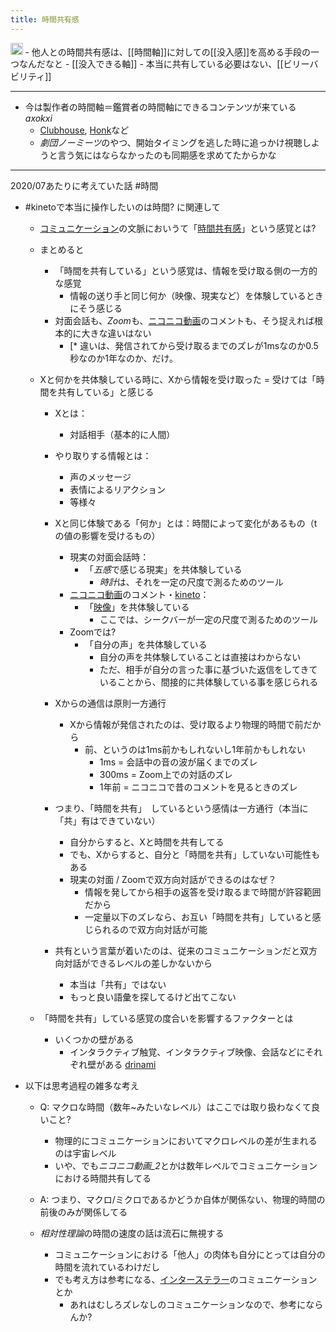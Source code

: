 ```yaml
---
title: 時間共有感
---
```


<img src='https://scrapbox.io/api/pages/blu3mo-public/public/icon' alt='public.icon' height="19.5"/>
- 他人との時間共有感は、[[時間軸]]に対しての[[没入感]]を高める手段の一つなんだなと
    - [[没入できる軸]]
    - 本当に共有している必要はない、[[ビリーバビリティ]]

---

* 今は製作者の時間軸＝鑑賞者の時間軸にできるコンテンツが来ている *axokxi*
  * [Clubhouse](Clubhouse.md), [Honk](Honk.md)など
  * *劇団ノーミーツ*のやつ、開始タイミングを逃した時に追っかけ視聴しようと言う気にはならなかったのも同期感を求めてたからかな

---

2020/07あたりに考えていた話
\#時間

* \#kinetoで本当に操作したいのは時間? に関連して
  
  * [コミュニケーション](%E3%82%B3%E3%83%9F%E3%83%A5%E3%83%8B%E3%82%B1%E3%83%BC%E3%82%B7%E3%83%A7%E3%83%B3.md)の文脈においうて「[時間共有感](%E6%99%82%E9%96%93%E5%85%B1%E6%9C%89%E6%84%9F.md)」という感覚とは?
  
  * まとめると
    
    * 「時間を共有している」という感覚は、情報を受け取る側の一方的な感覚
      * 情報の送り手と同じ何か（映像、現実など）を体験しているときにそう感じる
    * 対面会話も、*Zoom*も、[ニコニコ動画](%E3%83%8B%E3%82%B3%E3%83%8B%E3%82%B3%E5%8B%95%E7%94%BB.md)のコメントも、そう捉えれば根本的に大きな違いはない
      * \[\* 違いは、発信されてから受け取るまでのズレが1msなのか0.5秒なのか1年なのか、だけ。
  * Xと何かを共体験している時に、Xから情報を受け取った = 受けては「時間を共有している」と感じる
    
    * Xとは：
      
      * 対話相手（基本的に人間）
    * やり取りする情報とは：
      
      * 声のメッセージ
      * 表情によるリアクション
      * 等様々
    * Xと同じ体験である「何か」とは：時間によって変化があるもの（tの値の影響を受けるもの）
      
      * 現実の対面会話時：
        * 「*五感*で感じる現実」を共体験している
          * *時計*は、それを一定の尺度で測るためのツール
      * [ニコニコ動画](%E3%83%8B%E3%82%B3%E3%83%8B%E3%82%B3%E5%8B%95%E7%94%BB.md)のコメント・[kineto](kineto.md)：
        * 「[映像](%E6%98%A0%E5%83%8F.md)」を共体験している
          * ここでは、シークバーが一定の尺度で測るためのツール
      * Zoomでは?
        * 「自分の声」を共体験している
          * 自分の声を共体験していることは直接はわからない
          * ただ、相手が自分の言った事に基づいた返信をしてきていることから、間接的に共体験している事を感じられる
    * Xからの通信は原則一方通行
      
      * Xから情報が発信されたのは、受け取るより物理的時間で前だから
        * 前、というのは1ms前かもしれないし1年前かもしれない
          * 1ms = 会話中の音の波が届くまでのズレ
          * 300ms = Zoom上での対話のズレ
          * 1年前 = ニコニコで昔のコメントを見るときのズレ
    * つまり、「時間を共有」　しているという感情は一方通行（本当に「共」有はできていない）
      - 自分からすると、Xと時間を共有してる
      - でも、Xからすると、自分と「時間を共有」していない可能性もある
      
      * 現実の対面 / Zoomで双方向対話ができるのはなぜ？
        * 情報を発してから相手の返答を受け取るまで時間が許容範囲だから
        * 一定量以下のズレなら、お互い「時間を共有」していると感じられるので双方向対話が可能
    * 共有という言葉が着いたのは、従来のコミュニケーションだと双方向対話ができるレベルの差しかないから
      
      * 本当は「共有」ではない
      * もっと良い語彙を探してるけど出てこない
  * 「時間を共有」している感覚の度合いを影響するファクターとは
    
    * いくつかの壁がある
      * インタラクティブ触覚、インタラクティブ映像、会話などにそれぞれ壁がある [drinami](drinami.md)
* 以下は思考過程の雑多な考え
  
  * Q: マクロな時間（数年~みたいなレベル）はここでは取り扱わなくて良いこと?
    
    * 物理的にコミュニケーションにおいてマクロレベルの差が生まれるのは宇宙レベル
    * いや、でも*ニコニコ動画_2*とかは数年レベルでコミュニケーションにおける時間共有してる
  * A: つまり、マクロ/ミクロであるかどうか自体が関係ない、物理的時間の前後のみが関係してる
  
  * *相対性理論*の時間の速度の話は流石に無視する
    
    * コミュニケーションにおける「他人」の肉体も自分にとっては自分の時間を流れているわけだし
    * でも考え方は参考になる、[インターステラー](%E3%82%A4%E3%83%B3%E3%82%BF%E3%83%BC%E3%82%B9%E3%83%86%E3%83%A9%E3%83%BC.md)のコミュニケーションとか
      * あれはむしろズレなしのコミュニケーションなので、参考にならんか?
